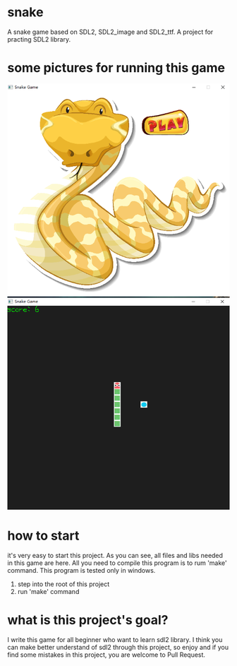 # snake
A snake game based on SDL2, SDL2_image and SDL2_ttf. A project for practing SDL2 library.

# some pictures for running this game
![startUI](https://github.com/haojie1/snake/blob/main/src/image/startUI.png?raw=true)
![process](https://github.com/haojie1/snake/blob/main/src/image/process.png?raw=true)

# how to start
it's very easy to start this project. As you can see, all files and libs needed in this game are here. All you need to compile this program is to rum 'make' command. This program is tested only in windows.
1. step into the root of this project
2. run 'make' command

# what is this project's goal?
I write this game for all beginner who want to learn sdl2 library. I think you can make better understand of sdl2 through this project, so enjoy and if you find some mistakes in this project, you are welcome to Pull Request.
